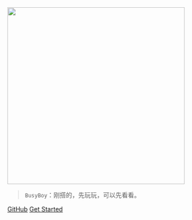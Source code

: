 

<img src="_media/icon-left-font-monochrome-black.png"  width="400" />


> `BusyBoy`：刚搭的，先玩玩，可以先看看。

[GitHub](https://www.busyboy.club)
[Get Started](collections/ArrayList.md)
